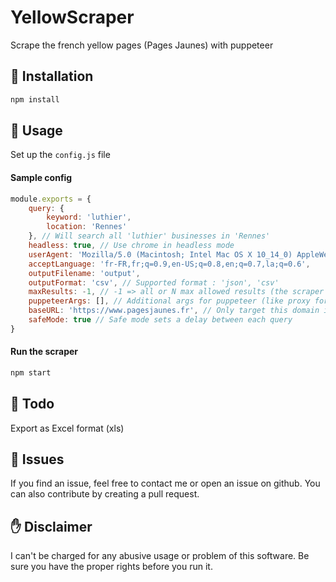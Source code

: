 # YellowScraper
Scrape the french yellow pages (Pages Jaunes) with puppeteer

## 🏁 Installation
```bash
npm install
```

## 🎈 Usage
Set up the `config.js` file

#### Sample config

```javascript
module.exports = {
    query: {
        keyword: 'luthier',
        location: 'Rennes'
    }, // Will search all 'luthier' businesses in 'Rennes'
    headless: true, // Use chrome in headless mode
    userAgent: 'Mozilla/5.0 (Macintosh; Intel Mac OS X 10_14_0) AppleWebKit/537.36 (KHTML, like Gecko) Chrome/71.0.3578.98 Safari/537.36',
    acceptLanguage: 'fr-FR,fr;q=0.9,en-US;q=0.8,en;q=0.7,la;q=0.6',
    outputFilename: 'output',
    outputFormat: 'csv', // Supported format : 'json', 'csv'
    maxResults: -1, // -1 => all or N max allowed results (the scraper will stop when the limit is outreached)
    puppeteerArgs: [], // Additional args for puppeteer (like proxy for example)
    baseURL: 'https://www.pagesjaunes.fr', // Only target this domain if you have the proper rights
    safeMode: true // Safe mode sets a delay between each query
}

```

#### Run the scraper
```bash
npm start
```
## 🔧 Todo
Export as Excel format (xls)

## 🐞 Issues
If you find an issue, feel free to contact me or open an issue on github. You can also contribute by creating a pull request.

## ✋ Disclaimer
I can't be charged for any abusive usage or problem of this software. Be sure you have the proper rights before you run it.
